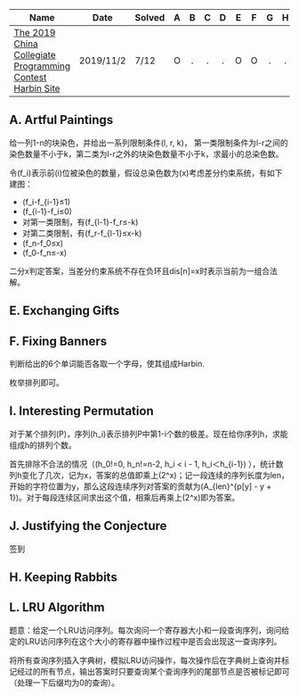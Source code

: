 | Name                                                         | Date      | Solved |  A   |  B   |  C   |  D   |  E   |  F   |  G   |  H   |  I   |  J   |  K   |  L   |
| ------------------------------------------------------------ | --------- | ------ | :--: | :--: | :--: | :--: | :--: | :--: | :--: | :--: | :--: | :--: | :--: | :--: |
| [The 2019 China Collegiate Programming Contest Harbin Site](http://codeforces.com/gym/102394) | 2019/11/2 | 7/12   |  O   |  .   |  .   |  .   |  O   |  O   |  .   |  .   |  O   |  O   |  O   |  Ø   |

##  A. Artful Paintings 

给一列1-n的块染色，并给出一系列限制条件(l, r, k)， 第一类限制条件为l-r之间的染色数量不小于k，第二类为l-r之外的块染色数量不小于k，求最小的总染色数。

令\(f_i\)表示前\(i\)位被染色的数量，假设总染色数为\(x\)考虑差分约束系统，有如下建图：

- \(f_i-f_{i-1}≤1\)
- \(f_{i-1}-f_i≤0\)
- 对第一类限制，有\(f_{l-1}-f_r≤-k\)
- 对第二类限制，有\(f_r-f_{l-1}≤x-k\)
- \(f_n-f_0≤x\)
- \(f_0-f_n≤-x\)

二分x判定答案，当差分约束系统不存在负环且dis[n]=x时表示当前为一组合法解。

## E. Exchanging Gifts 

## F. Fixing Banners

判断给出的6个单词能否各取一个字母，使其组成Harbin.

枚举排列即可。

##  I. Interesting Permutation 

对于某个排列\(P\)，序列\(h_i\)表示排列P中第1-i个数的极差。现在给你序列h，求能组成h的排列个数。

首先排除不合法的情况（\(h_0!=0, h_n!=n-2, h_i < i - 1, h_i＜h_{i-1}\) ），统计数列h变化了几次，记为x，答案的总值即乘上\(2^x\)；记一段连续的序列长度为len，开始的字符位置为y，那么这段连续序列对答案的贡献为\(A_{len}^{p[y] - y + 1}\)。对于每段连续区间求出这个值，相乘后再乘上\(2^x\)即为答案。

## J. Justifying the Conjecture

签到

## H. Keeping Rabbits

## L. LRU Algorithm

题意：给定一个LRU访问序列。每次询问一个寄存器大小和一段查询序列，询问给定的LRU访问序列在这个大小的寄存器中操作过程中是否会出现这一查询序列。

将所有查询序列插入字典树，模拟LRU访问操作，每次操作后在字典树上查询并标记经过的所有节点，输出答案时只要查询某个查询序列的尾部节点是否被标记即可（处理一下后缀均为0的查询）。

